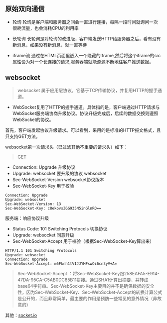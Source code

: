 
## 原始双向通信

- 轮询 轮询是客户端和服务器之间会一直进行连接，每隔一段时间就询问一次 很耗流量，也会消耗CPU的利用率

- 长轮询 长轮询是对轮询的改进版，客户端发送HTTP给服务器之后，看有没有新消息，如果没有新消息，就一直等待

- iframe流 通过在HTML页面里嵌入一个隐藏的iframe,然后将这个iframe的src属性设为对一个长连接的请求,服务器端就能源源不断地往客户推送数据。

## websocket

>websocket 属于应用层协议，它基于TCP传输协议，并复用HTTP的握手通道。

- WebSocket复用了HTTP的握手通道。具体指的是，客户端通过HTTP请求与WebSocket服务端协商升级协议。协议升级完成后，后续的数据交换则遵照WebSocket的协议。



首先，客户端发起协议升级请求。可以看到，采用的是标准的HTTP报文格式，且只支持GET方法。

websocket第一次请求头（已过滤其他不重要的请求头）如下：

>GET 

- Connection: Upgrade 升级协议
- Upgrade: websocket 要升级的协议 websocket
- Sec-WebSocket-Version websocket协议版本
- Sec-WebSocket-Key 用于校验

```request headers
Connection: Upgrade
Upgrade: websocket
Sec-WebSocket-Version: 13
Sec-WebSocket-Key: c8ekovsZGG935N5inGlnRQ==
```

服务端：响应协议升级

- Status Code: 101 Switching Protocols  切换协议 
- Upgrade: websocket  同意升级
- Sec-WebSocket-Accept 用于校验（根据Sec-WebSocket-Key算出来）

```response headers
HTTP/1.1 101 Switching Protocols
Upgrade: websocket
Connection: Upgrade
Sec-WebSocket-Accept: m6Fknh1tVIJJYMFswOi6cn3yV+A=
```
>Sec-WebSocket-Accept ：将Sec-WebSocket-Key跟258EAFA5-E914-47DA-95CA-C5AB0DC85B11拼接。通过SHA1计算出摘要，并转成base64字符串。Sec-WebSocket-Key主要目的并不是确保数据的安全性，因为Sec-WebSocket-Key、Sec-WebSocket-Accept的转换计算公式是公开的，而且非常简单，最主要的作用是预防一些常见的意外情况（非故意的）


其他：[socket.io](https://github.com/socketio/socket.io)